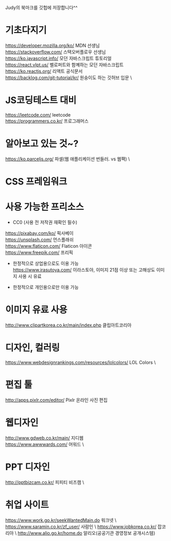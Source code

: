 Judy의 북마크를 깃헙에 저장합니다^^

# 기초다지기

https://developer.mozilla.org/ko/ MDN 선생님 \
https://stackoverflow.com/ 스택오버플로우 선생님 \
https://ko.javascript.info/ 모던 자바스크립트 튜토리얼 \
https://react.vlpt.us/ 벨로퍼트와 함꼐하는 모던 자바스크립트 \
https://ko.reactjs.org/ 리액트 공식문서 \
https://backlog.com/git-tutorial/kr/ 원숭이도 하는 깃허브 입문 \

# JS코딩테스트 대비

https://leetcode.com/ leetcode \
https://programmers.co.kr/ 프로그래머스

# 알아보고 있는 것~?
https://ko.parceljs.org/ 파셀(웹 애플리케이션 번들러. vs 웹팩) \

# CSS 프레임워크

# 사용 가능한 프리소스

+ CC0 (사용 전 저작권 재확인 필수)

https://pixabay.com/ko/ 픽사베이 \
https://unsplash.com/ 언스플래쉬 \
https://www.flaticon.com/ Flaticon 아이콘 \
https://www.freepik.com/ 프리픽

+ 한정적으로 상업용으로도 이용 가능 \
https://www.irasutoya.com/ 이라스토야, 이미지 21점 이상 또는 고해상도 이미지 사용 시 유료

+ 한정적으로 개인용으로만 이용 가능

# 이미지 유료 사용
http://www.clipartkorea.co.kr/main/index.php 클립아트코리아

# 디자인, 컬러링

https://www.webdesignrankings.com/resources/lolcolors/ LOL Colors \

# 편집 툴

http://apps.pixlr.com/editor/ Pixlr 온라인 사진 편집

# 웹디자인

http://www.gdweb.co.kr/main/ 지디웹 \
https://www.awwwards.com/ 어워드 \

# PPT 디자인
http://pptbizcam.co.kr/ 피피티 비즈캠 \

# 취업 사이트
https://www.work.go.kr/seekWantedMain.do 워크넷 \ 
https://www.saramin.co.kr/zf_user/ 사람인 \ 
https://www.jobkorea.co.kr/ 잡코리아 \ 
http://www.alio.go.kr/home.do 알리오(공공기관 경영정보 공개시스템)

